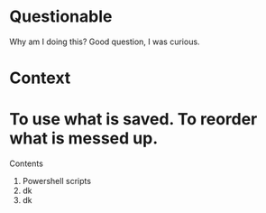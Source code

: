 Questionable
========================================
Why am I doing this? Good question, I was curious.

Context
========================================
To use what is saved. To reorder what is messed up.
========================================
Contents
1. Powershell scripts
2. dk
3. dk
